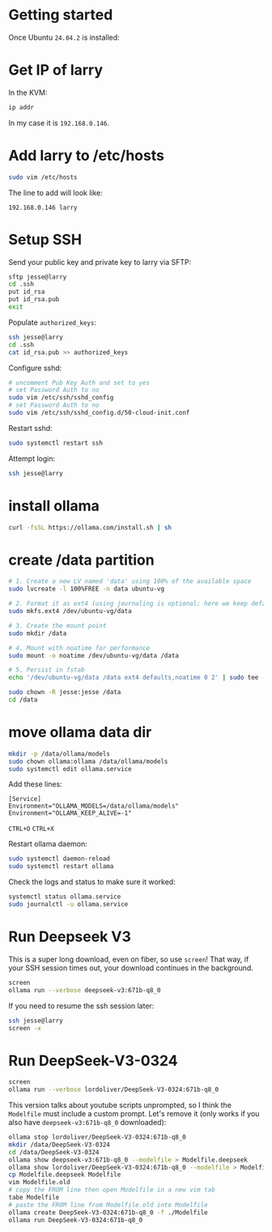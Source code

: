 # Getting started
Once Ubuntu `24.04.2` is installed:

# Get IP of larry
In the KVM:
```bash
ip addr
```

In my case it is `192.168.0.146`.

# Add larry to /etc/hosts
```bash
sudo vim /etc/hosts
```

The line to add will look like:
```
192.168.0.146 larry
```

# Setup SSH
Send your public key and private key to larry via SFTP:
```bash
sftp jesse@larry
cd .ssh
put id_rsa
put id_rsa.pub
exit
```

Populate `authorized_keys`:
```bash
ssh jesse@larry
cd .ssh
cat id_rsa.pub >> authorized_keys
```

Configure sshd:
```bash
# uncomment Pub Key Auth and set to yes
# set Password Auth to no
sudo vim /etc/ssh/sshd_config
# set Password Auth to no
sudo vim /etc/ssh/sshd_config.d/50-cloud-init.conf
```

Restart sshd:
```bash
sudo systemctl restart ssh
```

Attempt login:
```bash
ssh jesse@larry
```

# install ollama
```bash
curl -fsSL https://ollama.com/install.sh | sh
```

# create /data partition
```bash
# 1. Create a new LV named 'data' using 100% of the available space
sudo lvcreate -l 100%FREE -n data ubuntu-vg

# 2. Format it as ext4 (using journaling is optional; here we keep defaults)
sudo mkfs.ext4 /dev/ubuntu-vg/data

# 3. Create the mount point
sudo mkdir /data

# 4. Mount with noatime for performance
sudo mount -o noatime /dev/ubuntu-vg/data /data

# 5. Persist in fstab
echo '/dev/ubuntu-vg/data /data ext4 defaults,noatime 0 2' | sudo tee -a /etc/fstab

sudo chown -R jesse:jesse /data
cd /data
```


# move ollama data dir
```bash
mkdir -p /data/ollama/models
sudo chown ollama:ollama /data/ollama/models
sudo systemctl edit ollama.service
```

Add these lines:

```
[Service]
Environment="OLLAMA_MODELS=/data/ollama/models"
Environment="OLLAMA_KEEP_ALIVE=-1"
```

`CTRL+O`
`CTRL+X`

Restart ollama daemon:
```bash
sudo systemctl daemon-reload
sudo systemctl restart ollama
```

Check the logs and status to make sure it worked:
```bash
systemctl status ollama.service
sudo journalctl -u ollama.service
```

# Run Deepseek V3
This is a super long download, even on fiber, so use `screen`! That way,
if your SSH session times out, your download continues in the background.
```bash
screen
ollama run --verbose deepseek-v3:671b-q8_0
```

If you need to resume the ssh session later:
```bash
ssh jesse@larry
screen -x
```

# Run DeepSeek-V3-0324
```bash
screen
ollama run --verbose lordoliver/DeepSeek-V3-0324:671b-q8_0
```

This version talks about youtube scripts unprompted, so I think the `Modelfile` must include a custom prompt.
Let's remove it (only works if you also have `deepseek-v3:671b-q8_0` downloaded):

```bash
ollama stop lordoliver/DeepSeek-V3-0324:671b-q8_0
mkdir /data/DeepSeek-V3-0324
cd /data/DeepSeek-V3-0324
ollama show deepseek-v3:671b-q8_0 --modelfile > Modelfile.deepseek
ollama show lordoliver/DeepSeek-V3-0324:671b-q8_0 --modelfile > Modelfile.old
cp Modelfile.deepseek Modelfile
vim Modelfile.old
# copy the FROM line then open Modelfile in a new vim tab
tabe Modelfile
# paste the FROM line from Modelfile.old into Modelfile
ollama create DeepSeek-V3-0324:671b-q8_0 -f ./Modelfile
ollama run DeepSeek-V3-0324:671b-q8_0
```
